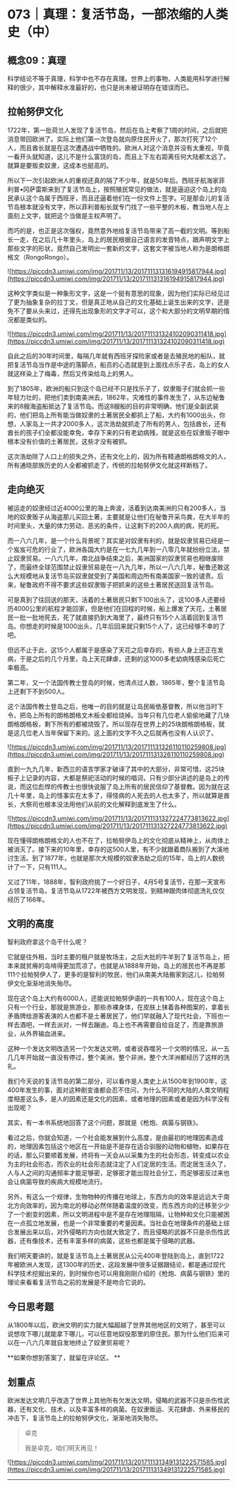 # 073｜真理：复活节岛，一部浓缩的人类史（中）

## 概念09：真理

科学结论不等于真理，科学中也不存在真理。世界上的事物，人类能用科学进行解释的很少，其中解释水准最好的，也只是尚未被证明存在错误而已。

## 拉帕努伊文化

1722年，第一批荷兰人发现了复活节岛，然后在岛上考察了1周的时间，之后就把消息带回欧洲了。实际上他们第一次登岛就向原住民开火了，那次打死了12个人，而且酋长就是在这次遭遇战中牺牲的。欧洲人对这个消息并没有太重视，毕竟一看开头就知道，这儿不是什么富饶的岛，而且上下左右距离任何大陆都太远了。就算是要贩卖奴隶，这成本也挺高的。

所以下一次引起欧洲人的重视还真的隔了不少年，就是50年后。西班牙航海家菲利普•冈萨雷斯来到了复活节岛上，按照殖民常见的做法，就是逼迫这个岛上的岛民承认这个岛属于西班牙，而且还逼着他们在一份文件上签字。可是那会儿的复活节岛根本就没有文字，所以菲利普船长就专门找了一些平整的木板，教当地人在上面刻上文字，就把这个当做是主权声明了。

而巧的是，也正是这次强权，竟然意外地给复活节岛带来了高一截的文明。等到船长一走，在之后几十年里头，岛上的居民根据自己语言的发音特点，跟声明文字上那些文字的形状，竟然自己发明出一套新的文字，这套文字被当地人称为是朗格朗格文（RongoRongo）。

![https://piccdn3.umiwi.com/img/201711/13/201711131316194915817944.jpg](https://piccdn3.umiwi.com/img/201711/13/201711131316194915817944.jpg)

这种文字类似是一种象形文字，这是一个挺有意思的现象，因为他们实际已经见过了更为抽象复杂的拉丁文，但是真正地从自己的文化基础上诞生出来的文字，还是免不了要从头来过，还得先出现象形的文字才可以，这个和大部分的文明早期的情况都是类似的。

![https://piccdn3.umiwi.com/img/201711/13/201711131324102090311418.jpg](https://piccdn3.umiwi.com/img/201711/13/201711131324102090311418.jpg)

自此之后的30年时间里，每隔几年就有西班牙探险家或者是去殖民地的船队，就把复活节岛当作是中途的落脚点，船员的心态就是到上面找点乐子去，岛上的女人就这样染上了梅毒，然后又传染给岛上的男人。

到了1805年，欧洲的船只到这个岛已经不只是找乐子了，奴隶贩子们就会抓一些年轻力壮的，把他们卖到南美洲去，1862年，灾难性的事件发生了，从东边秘鲁来的8艘海盗船抵达了复活节岛。而这8艘船的目的非常明确，他们是全副武装的，他们把岛上所有能当做奴隶的土著居民全都抓上了船，大约有1000出头，你想，人家岛上一共才2000多人，这次浩劫就抓走了所有的男人，包括酋长，还有酋长的孩子们全都没能幸免，幸存下来的只有老幼病残，就是这些在奴隶贩子眼中根本没有价值的土著居民，这些才没有被抓。

这次浩劫除了人口上的损失之外，还有文化上的，因为所有精通朗格朗格文的人，所有通晓部族历史的人全都被抓走了，传统的拉帕努伊文化就这样断档了。

## 走向绝灭

被运走的奴隶经过近4000公里的海上奔波，活着到达南美洲的只有200多人，当地的奴隶贩子从海盗那儿买回土著，主要就是让他们在秘鲁开采鸟粪，在大半年的时间里头，大量的体力劳动，恶劣的条件，让这剩下的200人病的病，死的死。

而一八六几年，是一个什么背景呢？其实是对奴隶有利的，就是奴隶贸易已经是一个岌岌可危的行业了，欧洲各国大约是在一七九几年到一八零几年就纷纷立法，禁止奴隶贸易。一八六几年，南北战争结束之后，美洲国家的奴隶贸易也相继废除了，而最终全球范围禁止奴隶贸易是在一八九几年，所以一八六几年，秘鲁还敢这么大规模地从复活节岛买奴隶就受到了美国和周边所有南美国家一致的谴责。后来，秘鲁政府不得不要求这些奴隶贩子把抓来的这些土著居民送回复活节岛。

可是真到了往回送的那天，活着的土著居民只剩下100出头了，这100多人还要经历4000公里的航程才能回家，但是他们在回程的时候，船上爆发了天花，土著居民一批一批地死去，死了就直接扔到大海里了，最终只有15个人活着回到复活节岛。你想走的时候是1000出头，几年后回来就只剩15个人了，这已经够不幸的了吧。

但远不止于此，这15个人都属于是感染了天花之后幸存的，有些人身上还正在发病，于是之后的几个月里，岛上天花肆虐，还剩的这1000多老幼病残感染后死亡率极高。

第二年，又一个法国传教士登岛的时候，他清点过人数，1865年，整个复活节岛上还剩下不到500人。

这个法国传教士登岛之后，他唯一的目的就是让岛民皈依基督教，所以他当时下令，把岛上所有的朗格朗格文木板全都给烧掉。当年只有几位老人偷偷地藏了几块朗格朗格板，剩下所有的都被烧毁了。所以现存在世界上的25块朗格朗格板，就是这几位老人当年保留下来的。这上面的文字不久之后就再也没有人认识了。

![https://piccdn3.umiwi.com/img/201711/13/201711131326110110259808.jpg](https://piccdn3.umiwi.com/img/201711/13/201711131326110110259808.jpg)

直到一九九几年，新西兰的语言学家才破译了其中的大部分，非常可惜，这25块板子上记录的内容，大都是祭祀活动的时候的唱词，只有少部分讲述的是岛上的传说，而这位彪悍的传教士也很快说服了岛上所有的居民信仰了基督教。因为就在这几十年里，岛上的怪事实在太多了，得怪病的人死去的人也太多了，所以就算是酋长，大祭司也根本没法用他们从前的文化解释到底发生了什么。

![https://piccdn3.umiwi.com/img/201711/13/201711131327224773813622.jpg](https://piccdn3.umiwi.com/img/201711/13/201711131327224773813622.jpg)

现在懂得朗格朗格文的人也不在了，拉帕努伊岛上的文化彻底从精神上，从肉体上被消灭了。接下来的10年里，幸存的这500人里，有不少就跟着商队搬到了大溪地讨生活。到了1877年，也就是那次大规模的奴隶浩劫之后的15年，岛上的人数统计了一下，只有111人。

又过了11年，1888年，智利政府挑了一个好日子，4月5号复活节，在那一天宣布占领复活节岛，复活节岛从1722年被西方文明发现，到精神跟肉体彻底洗礼仅仅经历了166年。

## 文明的高度

智利政府拿这个岛干什么呢？

它就是往外租，当时主要的租户就是牧场主，之后大批的牛羊到了复活节岛上，把本来就贫瘠的岛啃得更加荒凉了。也就是从1888年开始，岛上的居民也不再是那111个拉帕努伊人了，更多的是智利的牧民，他们从南美大陆搬家到这儿，拉帕努伊文化渐渐地消失殆尽。

现在这个岛上大约有6000人，还能说拉帕努伊语的一共有100人，现在这个岛上只有一个行业，那就是旅游业，那些赤裸身体，在皮肤上抹着各种图案的，拿着长矛盾牌给游客表演的人也都不是土著居民了，他们早就融入了现代社会，下班也一样去酒吧，一样去派对，一样去蹦迪。岛上也不再需要自给自足了，而是靠旅游业，从外界输血进来。

这种一个发达文明改造另一个欠发达文明，或者说吞噬另一个文明的情况，从一五几几年开始就一直没有停过，整个美洲，整个非洲，整个大洋洲都经历了这样的洗礼。

我们今天说的复活节岛的第二部分，可以看作是人类史上从1500年到1900年，这400年发生的事，面对这种剧变谁都会忍不住问，为什么不同的大陆的人类文明程度相差这么多，是人的因素还是文化的因素，或者地理的因素或者是因为科学没有出现呢？

其实，有一本书系统地回答了这个问题，那就是《枪炮、病菌与钢铁》。

看过之后，你就会知道，一个社会能发展到什么高度，是由最初的地理因素造成的，地理因素包括这个地区在一开始是不是存在适合驯服的动物和植物，如果存在的话，那么只要顺着发展，终将有一天会从以采集为生的社会形态，转变成以农业为主的社会形态，而农业的社会形态就注定了人们定居的生活。而定居生活久了，人与人之间的沟通频率才能足够密，足够密才能出现社会分工，而足够密反过来也会让病菌导致的疾病大规模地流行。

另外，有这么一个规律，生物物种的传播在地球上，东西方向的效率是远远大于南北方向效率的，因为南北的移动必然伴随着温度的改变，而东西方向的迁移至少少了一个剧变的因素，所以文明进程中是不是存在地理阻隔，让物种和文化只能被困在一点孤立地发展，也是一个非常重要的考量因素。当社会在地理条件的基础上综合发展出来以后，对外侵略的方向也就大致定了，而且侵略的武器不只是杀伤性武器，还有像技术，还有丰富多样的病菌，这些也都是属于侵略的武器。

我们明天要讲的，就是复活节岛上土著居民从公元400年登陆到岛上，直到1722年被欧洲人发现，这1300年的历史，这段发展中很多证据跟结论，都是通过现代科学技术挖掘出来的，到时候你也可以用我刚刚介绍的《枪炮、病菌与钢铁》里的理论来看看复活节岛之前的发展是不是吻合它说的。

## 今日思考题

从1800年以后，欧洲文明的实力就大幅超越了世界其他地区的文明了，甚至可以说想攻下哪儿就能拿下哪儿，可以任意地奴役那里的原住民。那为什么他们后来可以在一八六几年就自发地终止了奴隶贸易呢？

 **如果你想到答案了，就留在评论区。 **

## 划重点

欧洲发达文明几乎改造了世界上其他所有欠发达文明，侵略的武器不只是杀伤性武器，还有文化、技术，以及丰富多样的病菌。在奴隶贩运、天花肆虐、外来移民的冲击下，复活节岛上的拉帕努伊文化，渐渐地消失殆尽。

> 卓克
> 
> 我是卓克，咱们明天再见！

![https://piccdn3.umiwi.com/img/201711/13/201711131349131222571585.jpg](https://piccdn3.umiwi.com/img/201711/13/201711131349131222571585.jpg)

---
